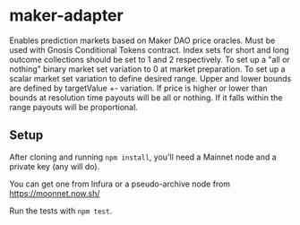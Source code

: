 # maker-adapter

Enables prediction markets based on Maker DAO price oracles. 
Must be used with Gnosis Conditional Tokens contract.
Index sets for short and long outcome collections should be set to 1 and 2 respectively.
To set up a "all or nothing" binary market set variation to 0 at market preparation.
To set up a scalar market set variation to define desired range. Upper and lower bounds are defined by targetValue +- variation.
If price is higher or lower than bounds at resolution time payouts will be all or nothing. If it falls within the range payouts will be proportional.

## Setup

After cloning and running `npm install`, you'll need a Mainnet node and a private key (any will do).

You can get one from Infura or a pseudo-archive node from https://moonnet.now.sh/

Run the tests with `npm test`.